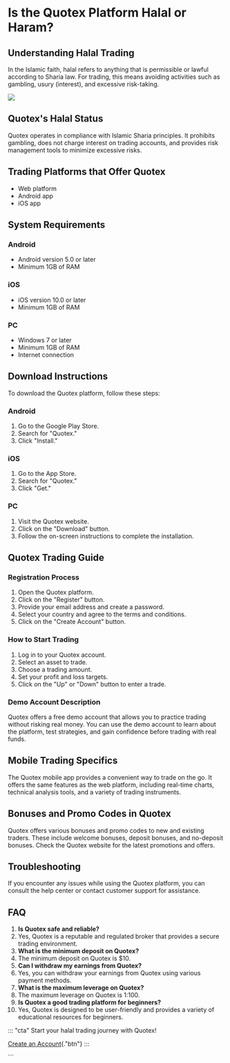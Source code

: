 # Is the Quotex Platform Halal or Haram?

## Understanding Halal Trading

In the Islamic faith, halal refers to anything that is permissible or
lawful according to Sharia law. For trading, this means avoiding
activities such as gambling, usury (interest), and excessive
risk-taking.

[![](https://static.quotex.io/files/4_en/300_250.jpg)](https://traff.sbs/brokerqxlid)

## Quotex\'s Halal Status

Quotex operates in compliance with Islamic Sharia principles. It
prohibits gambling, does not charge interest on trading accounts, and
provides risk management tools to minimize excessive risks.

## Trading Platforms that Offer Quotex

-   Web platform
-   Android app
-   iOS app

## System Requirements

### Android

-   Android version 5.0 or later
-   Minimum 1GB of RAM

### iOS

-   iOS version 10.0 or later
-   Minimum 1GB of RAM

### PC

-   Windows 7 or later
-   Minimum 1GB of RAM
-   Internet connection

## Download Instructions

To download the Quotex platform, follow these steps:

### Android

1.  Go to the Google Play Store.
2.  Search for "Quotex."
3.  Click "Install."

### iOS

1.  Go to the App Store.
2.  Search for "Quotex."
3.  Click "Get."

### PC

1.  Visit the Quotex website.
2.  Click on the "Download" button.
3.  Follow the on-screen instructions to complete the installation.

## Quotex Trading Guide

### Registration Process

1.  Open the Quotex platform.
2.  Click on the "Register" button.
3.  Provide your email address and create a password.
4.  Select your country and agree to the terms and conditions.
5.  Click on the "Create Account" button.

### How to Start Trading

1.  Log in to your Quotex account.
2.  Select an asset to trade.
3.  Choose a trading amount.
4.  Set your profit and loss targets.
5.  Click on the "Up" or "Down" button to enter a trade.

### Demo Account Description

Quotex offers a free demo account that allows you to practice trading
without risking real money. You can use the demo account to learn about
the platform, test strategies, and gain confidence before trading with
real funds.

## Mobile Trading Specifics

The Quotex mobile app provides a convenient way to trade on the go. It
offers the same features as the web platform, including real-time
charts, technical analysis tools, and a variety of trading instruments.

## Bonuses and Promo Codes in Quotex

Quotex offers various bonuses and promo codes to new and existing
traders. These include welcome bonuses, deposit bonuses, and no-deposit
bonuses. Check the Quotex website for the latest promotions and offers.

## Troubleshooting

If you encounter any issues while using the Quotex platform, you can
consult the help center or contact customer support for assistance.

## FAQ

1.  **Is Quotex safe and reliable?**
2.  Yes, Quotex is a reputable and regulated broker that provides a
    secure trading environment.
3.  **What is the minimum deposit on Quotex?**
4.  The minimum deposit on Quotex is \$10.
5.  **Can I withdraw my earnings from Quotex?**
6.  Yes, you can withdraw your earnings from Quotex using various
    payment methods.
7.  **What is the maximum leverage on Quotex?**
8.  The maximum leverage on Quotex is 1:100.
9.  **Is Quotex a good trading platform for beginners?**
10. Yes, Quotex is designed to be user-friendly and provides a variety
    of educational resources for beginners.

::: \"cta\"
Start your halal trading journey with Quotex!

[Create an
Account](\%22https://broker-qx.pro/sign-up/?lid=1102511\%22){."btn"}
:::

\`\`\`


